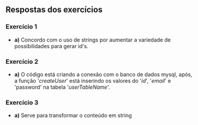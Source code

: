## Respostas dos exercícios

### Exercício 1

- **a)** Concordo com o uso de strings por aumentar a variedade de possibilidades para gerar id's.

### Exercício 2

- **a)** O código está criando a conexão com o banco de dados mysql, após, a função '*createUser*' está inserindo os valores do '*id*', '*email*' e 'password' na tabela '*userTableName*'.

### Exercício 3

- **a)** Serve para transformar o conteúdo em string
